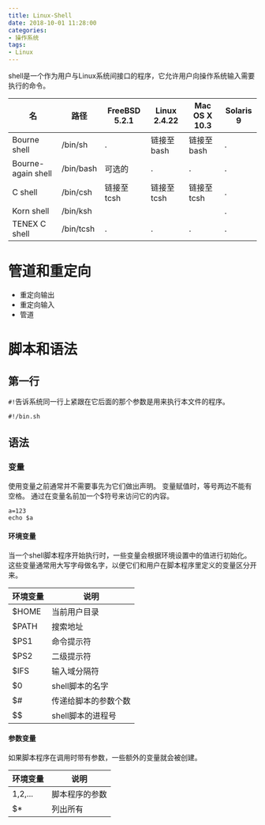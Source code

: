 ```yaml
---
title: Linux-Shell
date: 2018-10-01 11:28:00
categories:
- 操作系统
tags:
- Linux
---
```


shell是一个作为用户与Linux系统间接口的程序，它允许用户向操作系统输入需要执行的命令。

|名|路径|FreeBSD 5.2.1|Linux 2.4.22|Mac OS X 10.3|Solaris 9|
|-|-|-|-|-|-|
|Bourne shell|/bin/sh|.|链接至bash|链接至bash|.|
|Bourne-again shell|/bin/bash|可选的|.|.|.|
|C shell|/bin/csh|链接至tcsh|链接至tcsh|链接至tcsh|.|
|Korn shell|/bin/ksh||||.|
|TENEX C shell|/bin/tcsh|.|.|.|.|

# 管道和重定向

- 重定向输出
- 重定向输入
- 管道

# 脚本和语法

## 第一行

`#!`告诉系统同一行上紧跟在它后面的那个参数是用来执行本文件的程序。

```shell
#!/bin.sh
```

## 语法

### 变量

使用变量之前通常并不需要事先为它们做出声明。
变量赋值时，等号两边不能有空格。
通过在变量名前加一个$符号来访问它的内容。

```shell
a=123
echo $a
```

#### 环境变量

当一个shell脚本程序开始执行时，一些变量会根据环境设置中的值进行初始化。这些变量通常用大写字母做名字，以便它们和用户在脚本程序里定义的变量区分开来。

|环境变量|说明|
|-|-|
|$HOME|当前用户目录|
|$PATH|搜索地址|
|$PS1|命令提示符|
|$PS2|二级提示符|
|$IFS|输入域分隔符|
|$0|shell脚本的名字|
|$#|传递给脚本的参数个数|
|$$|shell脚本的进程号|

#### 参数变量

如果脚本程序在调用时带有参数，一些额外的变量就会被创建。

|环境变量|说明|
|-|-|
|$1,$2,...|脚本程序的参数|
|$*|列出所有|